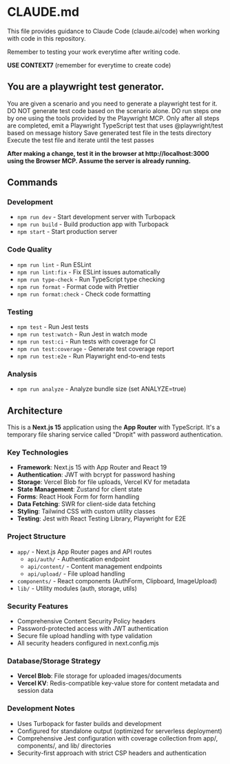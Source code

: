 # CLAUDE.md

This file provides guidance to Claude Code (claude.ai/code) when working with code in this repository.

Remember to testing your work everytime after writing code.

**USE CONTEXT7** (remember for everytime to create code)

## You are a playwright test generator.

You are given a scenario and you need to generate a playwright test for it.
DO NOT generate test code based on the scenario alone.
DO run steps one by one using the tools provided by the Playwright MCP.
Only after all steps are completed, emit a Playwright TypeScript test that uses @playwright/test based on message history
Save generated test file in the tests directory
Execute the test file and iterate until the test passes

**After making a change, test it in the browser at http://localhost:3000
using the Browser MCP. Assume the server is already running.**

## Commands

### Development

- `npm run dev` - Start development server with Turbopack
- `npm run build` - Build production app with Turbopack
- `npm start` - Start production server

### Code Quality

- `npm run lint` - Run ESLint
- `npm run lint:fix` - Fix ESLint issues automatically
- `npm run type-check` - Run TypeScript type checking
- `npm run format` - Format code with Prettier
- `npm run format:check` - Check code formatting

### Testing

- `npm test` - Run Jest tests
- `npm run test:watch` - Run Jest in watch mode
- `npm run test:ci` - Run tests with coverage for CI
- `npm run test:coverage` - Generate test coverage report
- `npm run test:e2e` - Run Playwright end-to-end tests

### Analysis

- `npm run analyze` - Analyze bundle size (set ANALYZE=true)

## Architecture

This is a **Next.js 15** application using the **App Router** with TypeScript. It's a temporary file sharing service called "Dropit" with password authentication.

### Key Technologies

- **Framework**: Next.js 15 with App Router and React 19
- **Authentication**: JWT with bcrypt for password hashing
- **Storage**: Vercel Blob for file uploads, Vercel KV for metadata
- **State Management**: Zustand for client state
- **Forms**: React Hook Form for form handling
- **Data Fetching**: SWR for client-side data fetching
- **Styling**: Tailwind CSS with custom utility classes
- **Testing**: Jest with React Testing Library, Playwright for E2E

### Project Structure

- `app/` - Next.js App Router pages and API routes
  - `api/auth/` - Authentication endpoint
  - `api/content/` - Content management endpoints
  - `api/upload/` - File upload handling
- `components/` - React components (AuthForm, Clipboard, ImageUpload)
- `lib/` - Utility modules (auth, storage, utils)

### Security Features

- Comprehensive Content Security Policy headers
- Password-protected access with JWT authentication
- Secure file upload handling with type validation
- All security headers configured in next.config.mjs

### Database/Storage Strategy

- **Vercel Blob**: File storage for uploaded images/documents
- **Vercel KV**: Redis-compatible key-value store for content metadata and session data

### Development Notes

- Uses Turbopack for faster builds and development
- Configured for standalone output (optimized for serverless deployment)
- Comprehensive Jest configuration with coverage collection from app/, components/, and lib/ directories
- Security-first approach with strict CSP headers and authentication

